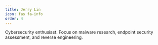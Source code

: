 ```yaml
---
title: Jerry Lin
icon: fas fa-info
order: 4
---
```


Cybersecurity enthusiast. Focus on malware research, endpoint security assessment, and reverse engineering.
